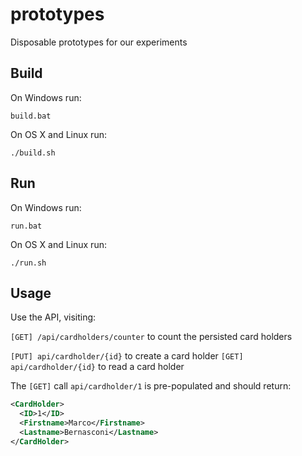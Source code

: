 # prototypes
Disposable prototypes for our experiments


## Build

On Windows run:

`build.bat`

On OS X and Linux run:

`./build.sh`


## Run

On Windows run:

`run.bat`

On OS X and Linux run:

`./run.sh`


## Usage

Use the API, visiting:

`[GET] /api/cardholders/counter` to count the persisted card holders

`[PUT] api/cardholder/{id}` to create a card holder
`[GET] api/cardholder/{id}` to read a card holder


The `[GET]` call `api/cardholder/1` is pre-populated and should return:

```xml
<CardHolder>
  <ID>1</ID>
  <Firstname>Marco</Firstname>
  <Lastname>Bernasconi</Lastname>
</CardHolder>
```
